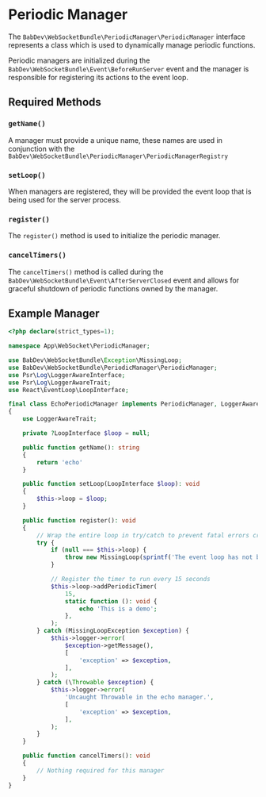 # Periodic Manager

The `BabDev\WebSocketBundle\PeriodicManager\PeriodicManager` interface represents a class which is used to dynamically manage periodic functions.

Periodic managers are initialized during the `BabDev\WebSocketBundle\Event\BeforeRunServer` event and the manager is responsible for registering its actions to the event loop.

## Required Methods

### `getName()`

A manager must provide a unique name, these names are used in conjunction with the `BabDev\WebSocketBundle\PeriodicManager\PeriodicManagerRegistry`

### `setLoop()`

When managers are registered, they will be provided the event loop that is being used for the server process.

### `register()`

The `register()` method is used to initialize the periodic manager.

### `cancelTimers()`

The `cancelTimers()` method is called during the `BabDev\WebSocketBundle\Event\AfterServerClosed` event and allows for graceful shutdown of periodic functions owned by the manager.

## Example Manager

```php
<?php declare(strict_types=1);

namespace App\WebSocket\PeriodicManager;

use BabDev\WebSocketBundle\Exception\MissingLoop;
use BabDev\WebSocketBundle\PeriodicManager\PeriodicManager;
use Psr\Log\LoggerAwareInterface;
use Psr\Log\LoggerAwareTrait;
use React\EventLoop\LoopInterface;

final class EchoPeriodicManager implements PeriodicManager, LoggerAwareInterface
{
    use LoggerAwareTrait;

    private ?LoopInterface $loop = null;

    public function getName(): string
    {
        return 'echo'
    }

    public function setLoop(LoopInterface $loop): void
    {
        $this->loop = $loop;
    }

    public function register(): void
    {
        // Wrap the entire loop in try/catch to prevent fatal errors crashing the websocket server
        try {
            if (null === $this->loop) {
                throw new MissingLoop(sprintf('The event loop has not been registered in %s', self::class));
            }

            // Register the timer to run every 15 seconds
            $this->loop->addPeriodicTimer(
                15,
                static function (): void {
                    echo 'This is a demo';
                },
            );
        } catch (MissingLoopException $exception) {
            $this->logger->error(
                $exception->getMessage(),
                [
                    'exception' => $exception,
                ],
            );
        } catch (\Throwable $exception) {
            $this->logger->error(
                'Uncaught Throwable in the echo manager.',
                [
                    'exception' => $exception,
                ],
            );
        }
    }

    public function cancelTimers(): void
    {
        // Nothing required for this manager
    }
}
```
